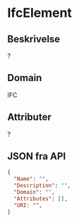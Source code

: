 # IfcElement

## Beskrivelse

?

## Domain

IFC

## Attributer

?

## JSON fra API

```json
{
  "Name": "",
  "Description": "",
  "Domain": "",
  "Attributes": [],
  "URI: "",
}
```

